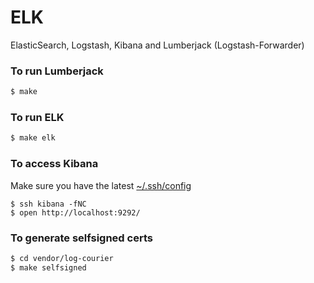 # ELK

ElasticSearch, Logstash, Kibana and Lumberjack (Logstash-Forwarder)

### To run Lumberjack

```bash
$ make
```

### To run ELK

```bash
$ make elk
```

### To access Kibana

Make sure you have the latest [~/.ssh/config](https://github.paypal.com/DT-CCSP/ssh-config.d)
```
$ ssh kibana -fNC
$ open http://localhost:9292/
```

### To generate selfsigned certs

```bash
$ cd vendor/log-courier
$ make selfsigned
```
